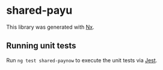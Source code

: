 # shared-payu

This library was generated with [Nx](https://nx.dev).

## Running unit tests

Run `ng test shared-paynow` to execute the unit tests via [Jest](https://jestjs.io).
